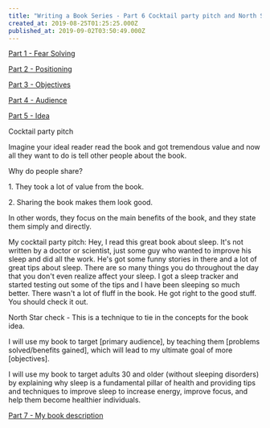```yaml
---
title: "Writing a Book Series - Part 6 Cocktail party pitch and North Star check"
created_at: 2019-08-25T01:25:25.000Z
published_at: 2019-09-02T03:50:49.000Z
---
```

[Part 1 - Fear Solving](https://200wordsaday.com/words/writing-a-book-series-part-1-fear-solving-250585d54a5c030449)

[Part 2 - Positioning](https://200wordsaday.com/words/writing-a-book-series-part-2-positioning-252075d572d4072995)

[Part 3 - Objectives](https://200wordsaday.com/words/writing-a-book-series-part-3-objectives-252435d5815c1ec746)

[Part 4 - Audience](https://200wordsaday.com/words/writing-a-book-series-part-4-audience-252455d5820351c1c9)

[Part 5 - Idea](https://200wordsaday.com/words/writing-a-book-series-part-5-idea-253075d595ac8784fa)

Cocktail party pitch

Imagine your ideal reader read the book and got tremendous value and now all they want to do is tell other people about the book.

Why do people share?

1\. They took a lot of value from the book.

2\. Sharing the book makes them look good.

In other words, they focus on the main benefits of the book, and they state them simply and directly.

My cocktail party pitch: Hey, I read this great book about sleep. It's not written by a doctor or scientist, just some guy who wanted to improve his sleep and did all the work. He's got some funny stories in there and a lot of great tips about sleep. There are so many things you do throughout the day that you don't even realize affect your sleep. I got a sleep tracker and started testing out some of the tips and I have been sleeping so much better. There wasn't a lot of fluff in the book. He got right to the good stuff. You should check it out.

North Star check - This is a technique to tie in the concepts for the book idea.

I will use my book to target \[primary audience\], by teaching them \[problems solved/benefits gained\], which will lead to my ultimate goal of more \[objectives\].

I will use my book to target adults 30 and older (without sleeping disorders) by explaining why sleep is a fundamental pillar of health and providing tips and techniques to improve sleep to increase energy, improve focus, and help them become healthier individuals.

[Part 7 - My book description](https://200wordsaday.com/words/writing-a-book-series-part-7-my-book-description-257305d6165a240a16)
